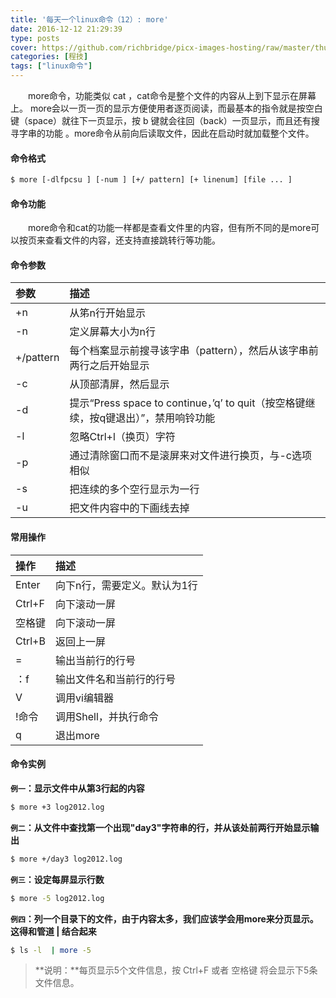 ```yaml
---
title: '每天一个linux命令（12）: more'
date: 2016-12-12 21:29:39
type: posts
cover: https://github.com/richbridge/picx-images-hosting/raw/master/thumbnail/程技.jpg
categories: [程技]
tags: ["linux命令"]
---
```

　　more命令，功能类似 cat ，cat命令是整个文件的内容从上到下显示在屏幕上。 more会以一页一页的显示方便使用者逐页阅读，而最基本的指令就是按空白键（space）就往下一页显示，按 b 键就会往回（back）一页显示，而且还有搜寻字串的功能 。more命令从前向后读取文件，因此在启动时就加载整个文件。
<!--more -->
#### 命令格式
```bash
$ more [-dlfpcsu ] [-num ] [+/ pattern] [+ linenum] [file ... ]
```
#### 命令功能
　　more命令和cat的功能一样都是查看文件里的内容，但有所不同的是more可以按页来查看文件的内容，还支持直接跳转行等功能。
#### 命令参数
| 参数 | 描述     |
| :------------- | :------------- |
| +n |从笫n行开始显示 |
|-n|定义屏幕大小为n行|
|+/pattern|每个档案显示前搜寻该字串（pattern），然后从该字串前两行之后开始显示 |
|-c| 从顶部清屏，然后显示|
|-d|提示“Press space to continue，’q’ to quit（按空格键继续，按q键退出）”，禁用响铃功能|
|-l| 忽略Ctrl+l（换页）字符|
|-p|通过清除窗口而不是滚屏来对文件进行换页，与-c选项相似|
|-s|把连续的多个空行显示为一行|
|-u|把文件内容中的下画线去掉|

#### 常用操作
| 操作 | 描述     |
| :------------- | :------------- |
| Enter |向下n行，需要定义。默认为1行 |
|Ctrl+F|向下滚动一屏|
|空格键|向下滚动一屏|
|Ctrl+B|返回上一屏|
|=|输出当前行的行号|
|：f|输出文件名和当前行的行号|
|V|调用vi编辑器|
|!命令|调用Shell，并执行命令 |
|q|退出more|
#### 命令实例
**`例一`：显示文件中从第3行起的内容**
```bash
$ more +3 log2012.log
```
**`例二`：从文件中查找第一个出现"day3"字符串的行，并从该处前两行开始显示输出**
```bash
$ more +/day3 log2012.log
```
**`例三`：设定每屏显示行数**
```bash
$ more -5 log2012.log
```
**`例四`：列一个目录下的文件，由于内容太多，我们应该学会用more来分页显示。这得和管道 | 结合起来**
```bash
$ ls -l  | more -5
```
>**说明：**每页显示5个文件信息，按 Ctrl+F 或者 空格键 将会显示下5条文件信息。
